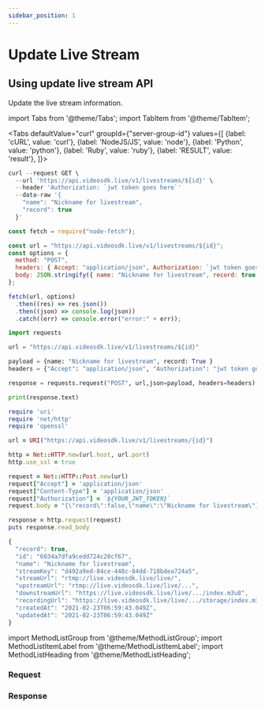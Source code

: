 ```yaml
---
sidebar_position: 1
---
```


# Update Live Stream

## Using update live stream API

Update the live stream information.

import Tabs from '@theme/Tabs';
import TabItem from '@theme/TabItem';

<Tabs
defaultValue="curl"
groupId={"server-group-id"}
values={[
{label: 'cURL', value: 'curl'},
{label: 'NodeJS/JS', value: 'node'},
{label: 'Python', value: 'python'},
{label: 'Ruby', value: 'ruby'},
{label: 'RESULT', value: 'result'},
]}>
<TabItem value="curl">

```js
curl --request GET \
  --url 'https://api.videosdk.live/v1/livestreams/${id}' \
  --header 'Authorization: `jwt token goes here`'
  --data-raw '{
    "name": "Nickname for livestream",
    "record": true
  }'
```

</TabItem>
<TabItem value="node">

```js
const fetch = require("node-fetch");

const url = "https://api.videosdk.live/v1/livestreams/${id}";
const options = {
  method: "POST",
  headers: { Accept: "application/json", Authorization: `jwt token goes here` },
  body: JSON.stringify({ name: "Nickname for livestream", record: true }),
};

fetch(url, options)
  .then((res) => res.json())
  .then((json) => console.log(json))
  .catch((err) => console.error("error:" + err));
```

</TabItem>
<TabItem value="python">

```python
import requests

url = "https://api.videosdk.live/v1/livestreams/${id}"

payload = {name: "Nickname for livestream", record: True }
headers = {"Accept": "application/json", "Authorization": "jwt token goes here"}

response = requests.request("POST", url,json=payload, headers=headers)

print(response.text)
```

</TabItem>
<TabItem value="ruby">

```ruby
require 'uri'
require 'net/http'
require 'openssl'

url = URI("https://api.videosdk.live/v1/livestreams/{id}")

http = Net::HTTP.new(url.host, url.port)
http.use_ssl = true

request = Net::HTTP::Post.new(url)
request["Accept"] = 'application/json'
request["Content-Type"] = 'application/json'
request["Authorization"] = `${YOUR_JWT_TOKEN}`
request.body = "{\"record\":false,\"name\":\"Nickname for livestream\"}"

response = http.request(request)
puts response.read_body
```

</TabItem>
<TabItem value="result">

```js
{
  "record": true,
  "id": "6034a7dfa9cedd724c20cf67",
  "name": "Nickname for livestream",
  "streamKey": "d492a9ed-84ce-448c-84dd-718bdea724a5",
  "streamUrl": "rtmp://live.videosdk.live/live/",
  "upstreamUrl": "rtmp://live.videosdk.live/live/...",
  "downstreamUrl": "https://live.videosdk.live/live/.../index.m3u8",
  "recordingUrl": "https://live.videosdk.live/live/.../storage/index.m3u8",
  "createdAt": "2021-02-23T06:59:43.049Z",
  "updatedAt": "2021-02-23T06:59:43.049Z"
}
```

</TabItem>
</Tabs>

import MethodListGroup from '@theme/MethodListGroup';
import MethodListItemLabel from '@theme/MethodListItemLabel';
import MethodListHeading from '@theme/MethodListHeading';

### Request

<MethodListGroup>
  <MethodListItemLabel name="__request" option={"required"} type={"object"} >
    <MethodListGroup>
      <MethodListHeading heading="Properties" />
      <MethodListItemLabel name="name" option={"optional"} type={"string"} />
      <MethodListItemLabel name="record" option={"optional"} type={"boolean"} />
    </MethodListGroup>
  </MethodListItemLabel>
</MethodListGroup>

### Response

<MethodListGroup>
  <MethodListItemLabel name="__response"  type={"object"} >
    <MethodListGroup>
      <MethodListHeading heading="Properties" />
      <MethodListItemLabel name="record"  type={"boolean"} />
      <MethodListItemLabel name="id"  type={"string"} />
      <MethodListItemLabel name="name"  type={"string"} />
      <MethodListItemLabel name="streamKey"  type={"string"} />
      <MethodListItemLabel name="streamUrl"  type={"string"} />
      <MethodListItemLabel name="upstreamUrl"  type={"string"} />
      <MethodListItemLabel name="downstreamUrl"  type={"string"} />
      <MethodListItemLabel name="recordingUrl"  type={"string"} />
      <MethodListItemLabel name="createdAt"  type={"date"} />
      <MethodListItemLabel name="updatedAt"  type={"date"} />
    </MethodListGroup>
  </MethodListItemLabel>
</MethodListGroup>

